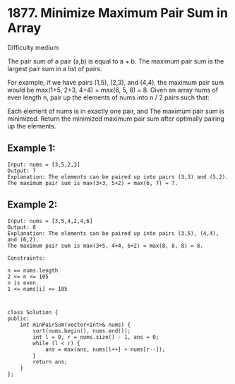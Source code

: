 # 1877. Minimize Maximum Pair Sum in Array
Difficulty medium

The pair sum of a pair (a,b) is equal to a + b. The maximum pair sum is the largest pair sum in a list of pairs.

For example, if we have pairs (1,5), (2,3), and (4,4), the maximum pair sum would be max(1+5, 2+3, 4+4) = max(6, 5, 8) = 8.
Given an array nums of even length n, pair up the elements of nums into n / 2 pairs such that:

Each element of nums is in exactly one pair, and
The maximum pair sum is minimized.
Return the minimized maximum pair sum after optimally pairing up the elements.


## Example 1:
```
Input: nums = [3,5,2,3]
Output: 7
Explanation: The elements can be paired up into pairs (3,3) and (5,2).
The maximum pair sum is max(3+3, 5+2) = max(6, 7) = 7.
```


## Example 2:
```
Input: nums = [3,5,4,2,4,6]
Output: 8
Explanation: The elements can be paired up into pairs (3,5), (4,4), and (6,2).
The maximum pair sum is max(3+5, 4+4, 6+2) = max(8, 8, 8) = 8.
```


```
Constraints:

n == nums.length
2 <= n <= 105
n is even.
1 <= nums[i] <= 105
```


#
```
class Solution {
public:
    int minPairSum(vector<int>& nums) {
        sort(nums.begin(), nums.end());
        int l = 0, r = nums.size() - 1, ans = 0;
        while (l < r) {
            ans = max(ans, nums[l++] + nums[r--]);
        }
        return ans;
    }
};
```